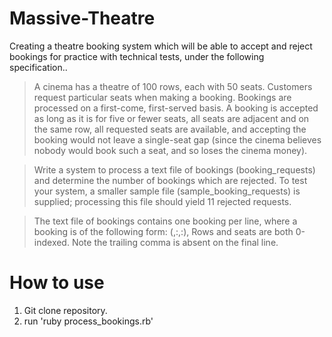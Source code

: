 Massive-Theatre
===============

Creating a theatre booking system which will be able to accept and reject bookings for practice with technical tests, under the following specification..

>A cinema has a theatre of 100 rows, each with 50 seats. Customers request particular seats when making a booking.
Bookings are processed on a first-come, first-served basis. A booking is accepted as long as it is for five or fewer
seats, all seats are adjacent and on the same row, all requested seats are available, and accepting the booking would
not leave a single-seat gap (since the cinema believes nobody would book such a seat, and so loses the cinema money).


>Write a system to process a text file of bookings (booking_requests) and determine the number of bookings which are
rejected. To test your system, a smaller sample file (sample_booking_requests) is supplied; processing this file should yield 11 rejected requests.



>The text file of bookings contains one booking per line, where a booking is of the following form: (<id>,<index of first seat row>:<index of first seat within row>,<index of last seat row>:<index of last seat within row>), Rows and seats are both 0-indexed. Note the trailing comma is absent on the final line.


How to use
===============
1. Git clone repository.
2. run 'ruby process_bookings.rb'
